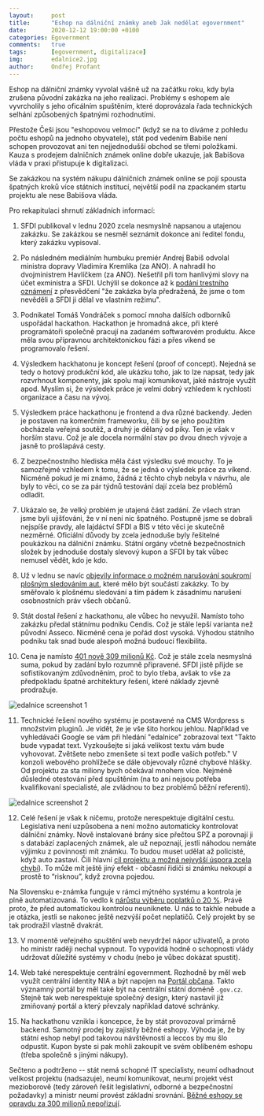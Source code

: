 ```yaml
---
layout:     post
title:      "Eshop na dálniční známky aneb Jak nedělat egovernment"
date:       2020-12-12 19:00:00 +0100
categories: Egovernment
comments:   true
tags:       [egovernment, digitalizace]
img:        edalnice2.jpg
author:     Ondřej Profant
---
```


Eshop na dálniční známky vyvolal vášně už na začátku roku, kdy byla zrušena původní zakázka na jeho realizaci. Problémy s eshopem ale vyvrcholily s jeho oficálním spuštěním, které doprovázala řada technických selhání způsobených špatnými rozhodnutími.

<!--more-->

Přestože Češi jsou "eshopovou velmocí" (když se na to díváme z pohledu počtu eshopů na jednoho obyvatele), stát pod vedením Babiše není schopen provozovat ani ten nejjednodušší obchod se třemi položkami. Kauza s prodejem dalničních známek online dobře ukazuje, jak Babišova vláda v praxi přistupuje k digitalizaci.

Se zakázkou na systém nákupu dálničních známek online se pojí spousta špatných kroků více státních institucí, největší podíl na zpackaném startu projektu ale nese Babišova vláda. 

Pro rekapitulaci shrnutí základních informací:

1) SFDI publikoval v lednu 2020 zcela nesmyslně napsanou a utajenou zakázku. Se zakázkou se nesměl seznámit dokonce ani ředitel fondu, který zakázku vypisoval.

2) Po následném mediálním humbuku premiér Andrej Babiš odvolal ministra dopravy Vladimíra Kremlíka (za ANO). A nahradil ho dvojministrem Havlíčkem (za ANO). Nešetřil při tom hanlivými slovy na účet exministra a SFDI. Uchýlil se dokonce až k [podání trestního oznámení](https://www.idnes.cz/ekonomika/domaci/andrej-babis-e-shop-dalnicni-znamky-zakazka-trestni-oznameni-ministr-kremlik.A200203_121243_ekonomika_elka) z přesvědčení "že zakázka byla předražená, že jsme o tom nevěděli a SFDI ji dělal ve vlastním režimu".

3) Podnikatel Tomáš Vondráček s pomocí mnoha dalších odborníků uspořádal hackathon. Hackathon je hromadná akce, při které programátoři společně pracují na zadaném softwarovém produktu. Akce měla svou přípravnou architektonickou fázi a přes víkend se programovalo řešení.

4) Výsledkem hackhatonu je koncept řešení (proof of concept). Nejedná se tedy o hotový produkční kód, ale ukázku toho, jak to lze napsat, tedy jak rozvrhnout komponenty, jak spolu mají komunikovat, jaké nástroje využít apod. Myslím si, že výsledek práce je velmi dobrý vzhledem k rychlosti organizace a času na vývoj.

5) Výsledkem práce hackathonu je frontend a dva různé backendy. Jeden je postaven na komerčním frameworku, čili by se jeho použítím obcházela veřejná soutěž, a druhý je dělaný od píky. Ten je však v horším stavu. Což je ale docela normální stav po dvou dnech vývoje a jasně to prošlapává cesty.

6) Z bezpečnostního hlediska měla část výsledku své mouchy. To je samozřejmé vzhledem k tomu, že se jedná o výsledek práce za víkend. Nicméně pokud je mi známo, žádná z těchto chyb nebyla v návrhu, ale byly to věci, co se za pár týdnů testování dají zcela bez problémů odladit.

7) Ukázalo se, že velký problém je utajená část zadání. Ze všech stran jsme byli ujišťováni, že v ní není nic špatného. Postupně jsme se dobrali nejspíše pravdy, ale lajdáctví SFDI a BIS v této věci je skutečně nezměrné. Oficiální důvody by zcela jednoduše byly řešitelné poukázkou na dálniční známku. Státní orgány včetně bezpečnostních složek by jednoduše dostaly slevový kupon a SFDI by tak vůbec nemusel vědět, kdo je kdo.

8) Už v lednu se navíc [objevily informace o možném narušování soukromí plošným sledováním aut](https://www.pirati.cz/tiskove-zpravy/plosne-sledovani-aut-v-tendru-na-znamky.html), které mělo být součástí zakázky. To by směřovalo k plošnému sledování a tím pádem k zásadnímu narušení osobnostních práv všech občanů.

9) Stát dostal řešení z hackathonu, ale vůbec ho nevyužil. Namísto toho zakázku předal státnímu podniku Cendis. Což je stále lepší varianta než původní Asseco. Nicméně cena je pořád dost vysoká. Výhodou státního podniku tak snad bude alespoň možná budoucí flexibilita.

10) Cena je namísto [401 nově 309 milionů Kč](https://www.seznamzpravy.cz/clanek/elektronicke-dalnicni-znamky-jsou-vyhozene-penize-rika-hlidac-statu-131945). Což je stále zcela nesmyslná suma, pokud by zadání bylo rozumně připravené. SFDI jistě přijde se sofistikovaným zdůvodněním, proč to bylo třeba, avšak to vše za předpokladu špatné architektury řešení, které náklady zjevně prodražuje.

![edalnice screenshot 1](https://www.profant.eu/assets/img/posts/edalnice3.jpg "Chybové hlášky")

11) Technické řešení nového systému je postavené na CMS Wordpress s množstvím pluginů. Je vidět, že je vše šito horkou jehlou. Například ve vyhledávači Google se vám při hledání "edalnice" zobrazoval text "Takto bude vypadat text. Vyzkoušejte si jaká velikost textu vám bude vyhovovat. Zvětšete nebo zmenšete si text podle vašich potřeb." V konzoli webového prohlížeče se dále objevovaly různé chybové hlášky. Od projektu za sta miliony bych očekával mnohem více. Nejméně důsledné otestování před spuštěním (na to ani nejsou potřeba kvalifikovaní specialisté, ale zvládnou to bez problémů běžní referenti).

![edalnice screenshot 2](https://www.profant.eu/assets/img/posts/edalnice1.png "Text vyhledávače")

12) Celé řešení je však k ničemu, protože nerespektuje digitální cestu. Legislativa není uzpůsobena a není možno automaticky kontrolovat dálniční známky.  Nově instalované brány sice přečtou SPZ a porovnají ji s databází zaplacených známek, ale už nepoznají, jestli náhodou nemáte výjimku z povinnosti mít známku. To budou muset udělat až policisté, když auto zastaví. Čili hlavní [cíl projektu a možná nejvyšší úspora zcela chybí](
https://www.piratskelisty.cz/clanek-3650-spusteni-elektronicke-dalnicni-znamky-skoncilo-fiaskem-projekt-za-stovky-milionu-selhava-na-novou-eru-na-dalnicich-zatim-zapomenme)). To může mít ještě jiný efekt - občasní řidiči si známku nekoupí a prostě to “risknou”, když zrovna pojedou. 

Na Slovensku e-známka funguje v rámci mýtného systému a kontrola je plně automatizovaná. To vedlo k [nárůstu výběru poplatků o 20 %](https://www.seznamzpravy.cz/clanek/trnita-cesta-karla-havlicka-k-eshopu-ktery-nefunguje-132369). Právě proto, že před automatickou kontrolou neuniknete. U nás to takhle nebude a je otázka, jestli se nakonec ještě nezvýší počet neplatičů. Celý projekt by se tak prodražil vlastně dvakrát.

13) V momentě veřejného spuštění web nevydržel nápor uživatelů, a proto ho ministr raději nechal vypnout. To vypovídá hodně o schopnosti vlády udržovat důležité systémy v chodu (nebo je vůbec dokázat spustit).

14) Web také nerespektuje centrální egovernment. Rozhodně by měl web využít centrální identity NIA a být napojen na [Portál občana](https://portal.gov.cz). Takto významný portál by měl také být na centrální státní doméně `.gov.cz`. Stejně tak web nerespektuje společný design, který nastavil již zmiňovaný portál a který převzaly například datové schránky.

15) Na hackathonu vznikla i koncepce, že by stát provozoval primárně backend. Samotný prodej by zajistily běžné eshopy. Výhoda je, že by státní eshop nebyl pod takovou návštěvností a leccos by mu šlo odpustit. Kupon byste si pak mohli zakoupit ve svém oblíbeném eshopu (třeba společně s jinými nákupy). 

Sečteno a podtrženo -- stát nemá schopné IT specialisty, neumí odhadnout velikost projektu (nadsazuje), neumí komunikovat, neumí projekt vést mezioborově (tedy zároveň řešit legislativní, odborné a bezpečnostní požadavky) a ministr neumí provést základní srovnání. [Běžné eshopy se opravdu za 300 milionů nepořizují](https://www.facebook.com/ondrej.profant/posts/10218455076954914).
